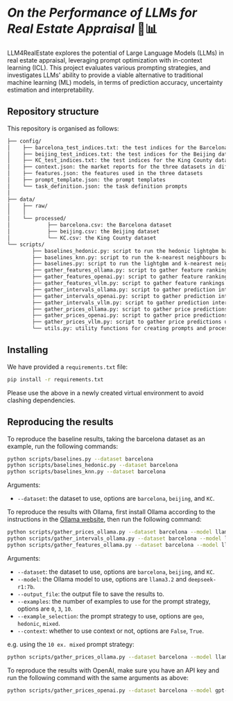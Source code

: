 # *On the Performance of LLMs for Real Estate Appraisal* 🏡📊
LLM4RealEstate explores the potential of Large Language Models (LLMs) in real estate appraisal, leveraging prompt optimization with in-context learning (ICL). This project evaluates various prompting strategies, and investigates LLMs' ability to provide a viable alternative to traditional machine learning (ML) models, in terms of prediction accuracy, uncertainty estimation and interpretability.

## Repository structure
This repository is organised as follows:
```bash
├── config/
│    ├── barcelona_test_indices.txt: the test indices for the Barcelona dataset
│    ├── beijing_test_indices.txt: the test indices for the Beijing dataset
│    ├── KC_test_indices.txt: the test indices for the King County dataset
│    ├── context.json: the market reports for the three datasets in different time periods
│    ├── features.json: the features used in the three datasets
│    ├── prompt_template.json: the prompt templates
│    └── task_definition.json: the task definition prompts
│
├── data/
│    ├── raw/
│    │    
│    └── processed/
│            ├── barcelona.csv: the Barcelona dataset
│            ├── beijing.csv: the Beijing dataset
│            └── KC.csv: the King County dataset
└── scripts/
        ├── baselines_hedonic.py: script to run the hedonic lightgbm baseline
        ├── baselines_knn.py: script to run the k-nearest neighbours baseline
        ├── baselines.py: script to run the lightgbm and k-nearest neighbours baselines
        ├── gather_features_ollama.py: script to gather feature rankings from Ollama
        ├── gather_features_openai.py: script to gather feature rankings from OpenAI
        ├── gather_features_vllm.py: script to gather feature rankings using VLLM
        ├── gather_intervals_ollama.py: script to gather prediction intervals from Ollama
        ├── gather_intervals_openai.py: script to gather prediction intervals from OpenAI
        ├── gather_intervals_vllm.py: script to gather prediction intervals using VLLM
        ├── gather_prices_ollama.py: script to gather price predictions from Ollama
        ├── gather_prices_openai.py: script to gather price predictions from OpenAI
        ├── gather_prices_vllm.py: script to gather price predictions using VLLM
        └── utils.py: utility functions for creating prompts and processing responses

```

## Installing
We have provided a `requirements.txt` file:
```bash
pip install -r requirements.txt
```
Please use the above in a newly created virtual environment to avoid clashing dependencies.

## Reproducing the results
To reproduce the baseline results, taking the barcelona dataset as an example, run the following commands:
```bash
python scripts/baselines.py --dataset barcelona
python scripts/baselines_hedonic.py --dataset barcelona
python scripts/baselines_knn.py --dataset barcelona
```
Arguments:
- `--dataset`: the dataset to use, options are `barcelona`, `beijing`, and `KC`.


To reproduce the results with Ollama, first install Ollama according to the instructions in the [Ollama website](https://ollama.com), then run the following command:
```bash
python scripts/gather_prices_ollama.py --dataset barcelona --model llama3.2 --output_file results/barcelona_ollama.csv 
python scripts/gather_intervals_ollama.py --dataset barcelona --model llama3.2 --output_file results/barcelona_ollama.csv
python scripts/gather_features_ollama.py --dataset barcelona --model llama3.2 --output_file results/barcelona_ollama.csv
```
Arguments:
- `--dataset`: the dataset to use, options are `barcelona`, `beijing`, and `KC`.
- `--model`: the Ollama model to use, options are `llama3.2` and `deepseek-r1:7b`.
- `--output_file`: the output file to save the results to.
- `--examples`: the number of examples to use for the prompt strategy, options are `0`, `3`, `10`.
- `--example_selection`: the prompt strategy to use, options are `geo`, `hedonic`, `mixed`.
- `--context`: whether to use context or not, options are `False`, `True`.


e.g. using the `10 ex. mixed` prompt strategy:
```bash
python scripts/gather_prices_ollama.py --dataset barcelona --model llama3.2 --output_file results/barcelona_ollama_prices_prompt_strategy.csv --examples 10 --example_selection mixed
```

To reproduce the results with OpenAI, make sure you have an API key and run the following command with the same arguments as above:
```bash
python scripts/gather_prices_openai.py --dataset barcelona --model gpt-4o-mini --output_file results/barcelona_openai_prices.csv --key <API_KEY>
```

